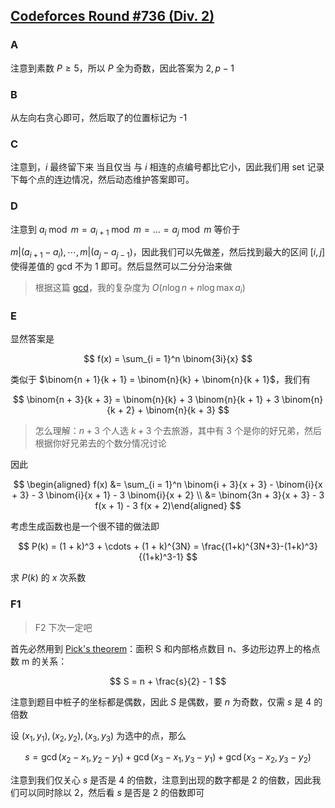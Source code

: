 ## [Codeforces Round #736 (Div. 2)](https://codeforces.com/contest/1549/)

### A 

注意到素数 $P \geq 5$，所以 $P$ 全为奇数，因此答案为 $2, p - 1$

### B

从左向右贪心即可，然后取了的位置标记为 -1

### C

注意到，$i$ 最终留下来 当且仅当 与 $i$ 相连的点编号都比它小，因此我们用 set 记录下每个点的连边情况，然后动态维护答案即可。

### D

注意到 $a_i \bmod m = a_{i+1} \bmod m = \ldots = a_j \bmod m$ 等价于

$m | (a_{i + 1} - a_i), \cdots, m | (a_j - a_{j - 1})$，因此我们可以先做差，然后找到最大的区间 $[i, j]$ 使得差值的 gcd 不为 1 即可。然后显然可以二分分治来做

> 根据这篇 [gcd](https://codeforces.com/blog/entry/63771)，我的复杂度为 $O(n \log n + n \log \max a_i)$

### E

显然答案是

$$
f(x) = \sum_{i = 1}^n \binom{3i}{x}
$$

类似于 $\binom{n + 1}{k + 1} = \binom{n}{k} + \binom{n}{k + 1}$，我们有

$$
\binom{n + 3}{k + 3} = \binom{n}{k} + 3 \binom{n}{k + 1} + 3 \binom{n}{k + 2} + \binom{n}{k + 3}
$$

> 怎么理解：$n + 3$ 个人选 $k + 3$ 个去旅游，其中有 3 个是你的好兄弟，然后根据你好兄弟去的个数分情况讨论

因此

$$
\begin{aligned}
f(x) &= \sum_{i = 1}^n \binom{i + 3}{x + 3} - \binom{i}{x + 3}  - 3 \binom{i}{x + 1} - 3 \binom{i}{x + 2} \\
&= \binom{3n + 3}{x + 3} - 3 f(x + 1) - 3 f(x + 2)\end{aligned}
$$

考虑生成函数也是一个很不错的做法即

$$
P(k) = (1 + k)^3 + \cdots + (1 + k)^{3N} = \frac{(1+k)^{3N+3}-(1+k)^3}{(1+k)^3-1}
$$

求 $P(k)$ 的 $x$ 次系数

### F1

> F2 下次一定吧

首先必然用到 [Pick's theorem](https://baike.baidu.com/item/%E7%9A%AE%E5%85%8B%E5%AE%9A%E7%90%86/7554085)：面积 S 和内部格点数目 n、多边形边界上的格点数 m 的关系：

$$
S = n + \frac{s}{2} - 1
$$

注意到题目中桩子的坐标都是偶数，因此 $S$ 是偶数，要 $n$ 为奇数，仅需 $s$ 是 $4$ 的倍数

设 $(x_1, y_1), (x_2, y_2), (x_3, y_3)$ 为选中的点，那么

$$
s = \gcd(x_2 - x_1, y_2 - y_1) + \gcd(x_3 - x_1, y_3 - y_1) + \gcd(x_3 - x_2, y_3 - y_2)
$$

注意到我们仅关心 $s$ 是否是 $4$ 的倍数，注意到出现的数字都是 2 的倍数，因此我们可以同时除以 2，然后看 $s$ 是否是 2 的倍数即可

